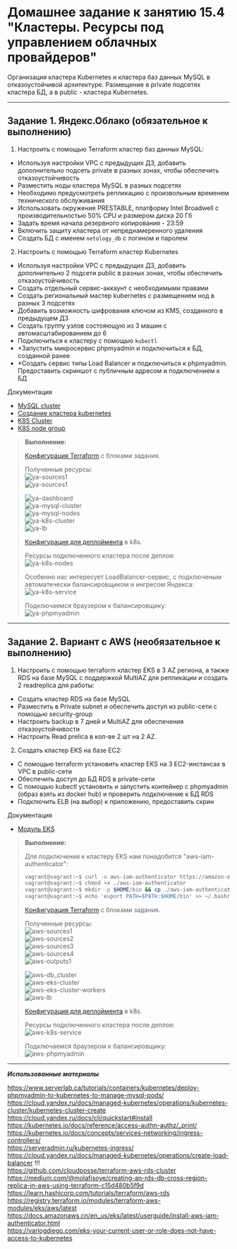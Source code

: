 # Домашнее задание к занятию 15.4 "Кластеры. Ресурсы под управлением облачных провайдеров"

Организация кластера Kubernetes и кластера баз данных MySQL в отказоустойчивой архитектуре.
Размещение в private подсетях кластера БД, а в public - кластера Kubernetes.

---
## Задание 1. Яндекс.Облако (обязательное к выполнению)

1. Настроить с помощью Terraform кластер баз данных MySQL:
- Используя настройки VPC с предыдущих ДЗ, добавить дополнительно подсеть private в разных зонах, чтобы обеспечить отказоустойчивость 
- Разместить ноды кластера MySQL в разных подсетях
- Необходимо предусмотреть репликацию с произвольным временем технического обслуживания
- Использовать окружение PRESTABLE, платформу Intel Broadwell с производительностью 50% CPU и размером диска 20 Гб
- Задать время начала резервного копирования - 23:59
- Включить защиту кластера от непреднамеренного удаления
- Создать БД с именем `netology_db` c логином и паролем

2. Настроить с помощью Terraform кластер Kubernetes
- Используя настройки VPC с предыдущих ДЗ, добавить дополнительно 2 подсети public в разных зонах, чтобы обеспечить отказоустойчивость
- Создать отдельный сервис-аккаунт с необходимыми правами 
- Создать региональный мастер kubernetes с размещением нод в разных 3 подсетях
- Добавить возможность шифрования ключом из KMS, созданного в предыдущем ДЗ
- Создать группу узлов состояющую из 3 машин с автомасштабированием до 6
- Подключиться к кластеру с помощью `kubectl`
- *Запустить микросервис phpmyadmin и подключиться к БД, созданной ранее
- *Создать сервис типы Load Balancer и подключиться к phpmyadmin. Предоставить скриншот с публичным адресом и подключением к БД

Документация
- [MySQL cluster](https://registry.terraform.io/providers/yandex-cloud/yandex/latest/docs/resources/mdb_mysql_cluster)
- [Создание кластера kubernetes](https://cloud.yandex.ru/docs/managed-kubernetes/operations/kubernetes-cluster/kubernetes-cluster-create)
- [K8S Cluster](https://registry.terraform.io/providers/yandex-cloud/yandex/latest/docs/resources/kubernetes_cluster)
- [K8S node group](https://registry.terraform.io/providers/yandex-cloud/yandex/latest/docs/resources/kubernetes_node_group)

> **Выполнение:**    
> 
> [Конфигурация Terraform](yandex-cloud-terraform/) с блоками задания.
>
> Полученные ресурсы:    
> ![ya-sources1](img/ya-sources1.png)    
> ![ya-sources1](img/ya-sources2.png)    
>
> ![ya-dashboard](img/ya-dashboard.png)    
> ![ya-mysql-cluster](img/ya-mysql-cluster.png)    
> ![ya-mysql-nodes](img/ya-mysql-nodes.png)    
> ![ya-k8s-cluster](img/ya-k8s-cluster.png)    
> ![ya-lb](img/ya-lb.png)    
> 
> [Конфигурация для деплоймента](yandex-cloud-terraform/deployment/) в k8s.   
> 
> Ресурсы подключенного кластера после деплоя:    
> ![ya-k8s-nodes](img/ya-k8s-nodes.png)    
>
> Особенно нас интересует LoadBalancer-сервис, с подключеным автоматечески балансировщиком и ингресом Яндекса:    
> ![ya-k8s-service](img/ya-k8s-service.png)    
>
> Подключаемся браузером к балансировщику:    
> ![ya-phpmyadmin](img/ya-phpmyadmin.png)    


--- 


## Задание 2. Вариант с AWS (необязательное к выполнению)

1. Настроить с помощью terraform кластер EKS в 3 AZ региона, а также RDS на базе MySQL с поддержкой MultiAZ для репликации и создать 2 readreplica для работы:
- Создать кластер RDS на базе MySQL
- Разместить в Private subnet и обеспечить доступ из public-сети c помощью security-group
- Настроить backup в 7 дней и MultiAZ для обеспечения отказоустойчивости
- Настроить Read prelica в кол-ве 2 шт на 2 AZ.

2. Создать кластер EKS на базе EC2:
- С помощью terraform установить кластер EKS на 3 EC2-инстансах в VPC в public-сети
- Обеспечить доступ до БД RDS в private-сети
- С помощью kubectl установить и запустить контейнер с phpmyadmin (образ взять из docker hub) и проверить подключение к БД RDS
- Подключить ELB (на выбор) к приложению, предоставить скрин

Документация
- [Модуль EKS](https://learn.hashicorp.com/tutorials/terraform/eks)




> **Выполнение:**    
> 
> Для подключения к кластеру EKS нам понадобится "aws-iam-authenticator":
> ```bash
> vagrant@vagrant:~$ curl -o aws-iam-authenticator https://amazon-eks.s3.cn-north-1.amazonaws.com.cn/1.21.2/2021-07-05/bin/linux/amd64/aws-iam-authenticator
> vagrant@vagrant:~$ chmod +x ./aws-iam-authenticator
> vagrant@vagrant:~$ mkdir -p $HOME/bin && cp ./aws-iam-authenticator $HOME/bin/aws-iam-authenticator && export PATH=$PATH:$HOME/bin
> vagrant@vagrant:~$ echo 'export PATH=$PATH:$HOME/bin' >> ~/.bashrc
> ```
>
> [Конфигурация Terraform](aws-cloud-terraform/) с блоками задания.
>
> Полученные ресурсы:    
> ![aws-sources1](img/aws-sources1.png)    
> ![aws-sources2](img/aws-sources2.png)    
> ![aws-sources3](img/aws-sources3.png)    
> ![aws-sources4](img/aws-sources4.png)    
> ![aws-outputs1](img/aws-outputs1.png)    
>
> ![aws-db_cluster](img/aws-db_cluster.png)    
> ![aws-eks-cluster](img/aws-eks-cluster.png)    
> ![aws-eks-cluster-workers](img/aws-eks-cluster-workers.png)    
> ![aws-lb](img/aws-lb.png)    
> 
> [Конфигурация для деплоймента](aws-cloud-terraform/deployment/) в k8s.   
> 
> Ресурсы подключенного кластера после деплоя:    
> ![aws-k8s-service](img/aws-k8s-service.png)    
>
> Подключаемся браузером к балансировщику:    
> ![aws-phpmyadmin](img/aws-phpmyadmin.png)    


---

***Использованные материалы***

https://www.serverlab.ca/tutorials/containers/kubernetes/deploy-phpmyadmin-to-kubernetes-to-manage-mysql-pods/    
https://cloud.yandex.ru/docs/managed-kubernetes/operations/kubernetes-cluster/kubernetes-cluster-create    
https://cloud.yandex.ru/docs/cli/quickstart#install    
https://kubernetes.io/docs/reference/access-authn-authz/_print/    
https://kubernetes.io/docs/concepts/services-networking/ingress-controllers/    
https://serveradmin.ru/kubernetes-ingress/    
https://cloud.yandex.ru/docs/managed-kubernetes/operations/create-load-balancer !!!    
https://github.com/cloudposse/terraform-aws-rds-cluster    
https://medium.com/@molafisoye/creating-an-rds-db-cross-region-replica-in-aws-using-terraform-c15d480b5f9d    
https://learn.hashicorp.com/tutorials/terraform/aws-rds    
https://registry.terraform.io/modules/terraform-aws-modules/eks/aws/latest    
https://docs.amazonaws.cn/en_us/eks/latest/userguide/install-aws-iam-authenticator.html    
https://varlogdiego.com/eks-your-current-user-or-role-does-not-have-access-to-kubernetes    
